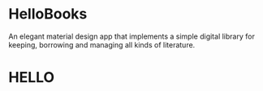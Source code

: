 # HelloBooks
An elegant material design app that implements a simple digital library for keeping, borrowing and managing all kinds of literature.  


# HELLO 

